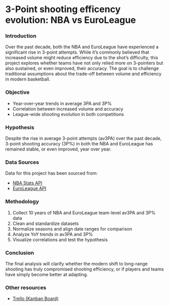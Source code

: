 # 3-Point shooting efficency evolution: NBA vs EuroLeague

### Introduction

Over the past decade, both the NBA and EuroLeague have experienced a significant rise in 3-point attempts. While it’s commonly believed that increased volume might reduce efficiency due to the shot’s difficulty, this project explores whether teams have not only relied more on 3-pointers but also sustained, or even improved, their accuracy. The goal is to challenge traditional assumptions about the trade-off between volume and efficiency in modern basketball.

### Objective

- Year-over-year trends in average 3PA and 3P%
- Correlation between increased volume and accuracy
- League-wide shooting evolution in both competitions

### Hypothesis

Despite the rise in average 3-point attempts (av3PA) over the past decade, 3-point shooting accuracy (3P%) in both the NBA and EuroLeague has remained stable, or even improved, year over year.

### Data Sources

Data for this project has been sourced from:
- [NBA Stats API](https://pypi.org/project/nba_api)
- [EuroLeague API](https://pypi.org/project/euroleague-api)

### Methodology

1. Collect 10 years of NBA and EuroLeague team-level av3PA and 3P% data
2. Clean and standardize datasets
3. Normalize seasons and align date ranges for comparison
4. Analyze YoY trends in av3PA and 3P%
5. Visualize correlations and test the hypothesis

### Conclusion

The final analysis will clarify whether the modern shift to long-range shooting has truly compromised shooting efficiency, or if players and teams have simply become better at adapting.

### Other resources

- [Trello (Kanban Board)](https://trello.com/b/N9p2efYk/nba-vs-euroleague-defense)

